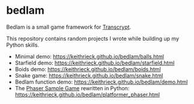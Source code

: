 # bedlam

Bedlam is a small game framework for [Transcrypt](https://transcrypt.org/).

This repository contains random projects I wrote while building up my Python skills.

* Minimal demo: https://keithrieck.github.io/bedlam/balls.html
* Starfield demo:  https://keithrieck.github.io/bedlam/starfield.html
* Boids demo:  https://keithrieck.github.io/bedlam/boids.html
* Snake game:  https://keithrieck.github.io/bedlam/snake.html
* Bedlam function demo: https://keithrieck.github.io/bedlam/demo.html
* The [Phaser Sample Game](https://phaser.io/tutorials/making-your-first-phaser-3-game) rewritten in Python: https://keithrieck.github.io/bedlam/platformer_phaser.html



